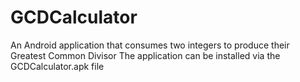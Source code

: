 # GCDCalculator
An Android application that consumes two integers to produce their Greatest Common Divisor
The application can be installed via the GCDCalculator.apk file
